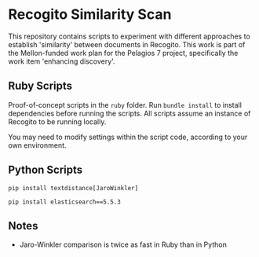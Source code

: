 # Recogito Similarity Scan

This repository contains scripts to experiment with different approaches to 
establish 'similarity' between documents in Recogito. This work is part of
the Mellon-funded work plan for the Pelagios 7 project, specifically the 
work item 'enhancing discovery'.

## Ruby Scripts

Proof-of-concept scripts in the `ruby` folder. Run `bundle install` to install 
dependencies before running the scripts. All scripts assume an instance
of Recogito to be running locally.

You may need to modify settings within the script code, according to your 
own environment. 

## Python Scripts

`pip install textdistance[JaroWinkler]`

`pip install elasticsearch==5.5.3`

## Notes

- Jaro-Winkler comparison is twice as fast in Ruby than in Python

